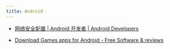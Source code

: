 ```yaml
---
title: Android
---
```


- [网络安全配置 | Android 开发者 | Android Developers](https://developer.android.com/training/articles/security-config#base-config)

- [Download Games apps for Android - Free Software \& reviews](https://downloads.digitaltrends.com/android/games/2)
